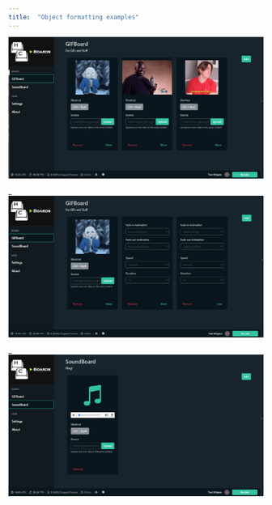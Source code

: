 ```yaml
---
title:  "Object formatting examples"
---
```



_![Swiss Alps](../assets/img/Screenshot_01.png)_

_![Swiss Alps](../assets/img/Screenshot_02.png)

_![Swiss Alps](../assets/img/Screenshot_03.png)


